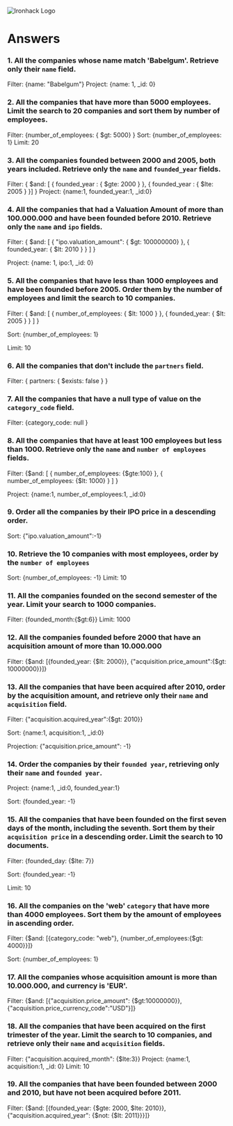 ![Ironhack Logo](https://i.imgur.com/1QgrNNw.png)

# Answers

### 1. All the companies whose name match 'Babelgum'. Retrieve only their `name` field.

<!-- Your Code Goes Here -->
Filter: {name: "Babelgum"}
Project: {name: 1, _id: 0}


### 2. All the companies that have more than 5000 employees. Limit the search to 20 companies and sort them by **number of employees**.

<!-- Your Code Goes Here -->
Filter: {number_of_employees: { $gt: 5000} }
Sort: {number_of_employees: 1}
Limit: 20

### 3. All the companies founded between 2000 and 2005, both years included. Retrieve only the `name` and `founded_year` fields.

<!-- Your Code Goes Here -->

Filter: { $and: [ { founded_year : { $gte: 2000 } }, { founded_year : { $lte: 2005 } }] }
Project: {name:1, founded_year:1, _id:0}

### 4. All the companies that had a Valuation Amount of more than 100.000.000 and have been founded before 2010. Retrieve only the `name` and `ipo` fields.

<!-- Your Code Goes Here -->

Filter: {
  $and: [
    { "ipo.valuation_amount": { $gt: 100000000} },
    { founded_year: { $lt: 2010 } }
  ]
}

Project: {name: 1, ipo:1,  _id: 0}



### 5. All the companies that have less than 1000 employees and have been founded before 2005. Order them by the number of employees and limit the search to 10 companies.

<!-- Your Code Goes Here -->


Filter: {
  $and: [
    { number_of_employees: { $lt: 1000 } },
    { founded_year: { $lt: 2005 } }
  ]
}

Sort: {number_of_employees: 1}

Limit: 10


### 6. All the companies that don't include the `partners` field.

<!-- Your Code Goes Here -->

Filter: { partners: { $exists: false } }



### 7. All the companies that have a null type of value on the `category_code` field.

<!-- Your Code Goes Here -->

Filter: {category_code: null } 




### 8. All the companies that have at least 100 employees but less than 1000. Retrieve only the `name` and `number of employees` fields.

<!-- Your Code Goes Here -->

Filter: {$and: [
    { number_of_employees: {$gte:100} },
    { number_of_employees: {$lt: 1000} }
  ]
}

Project: {name:1, number_of_employees:1, _id:0}



### 9. Order all the companies by their IPO price in a descending order.

<!-- Your Code Goes Here -->


Sort: {"ipo.valuation_amount":-1}


### 10. Retrieve the 10 companies with most employees, order by the `number of employees`

<!-- Your Code Goes Here -->

Sort: {number_of_employees: -1}
Limit: 10



### 11. All the companies founded on the second semester of the year. Limit your search to 1000 companies.

<!-- Your Code Goes Here -->


Filter: {founded_month:{$gt:6}}
Limit: 1000


### 12. All the companies founded before 2000 that have an acquisition amount of more than 10.000.000

<!-- Your Code Goes Here -->



Filter: {$and: [{founded_year: {$lt: 2000}}, {"acquisition.price_amount":{$gt: 10000000}}]}



### 13. All the companies that have been acquired after 2010, order by the acquisition amount, and retrieve only their `name` and `acquisition` field.

<!-- Your Code Goes Here -->

Filter:  {"acquisition.acquired_year":{$gt: 2010}}

Sort: {name:1, acquisition:1, _id:0}

Projection: {"acquisition.price_amount": -1}



### 14. Order the companies by their `founded year`, retrieving only their `name` and `founded year`.

<!-- Your Code Goes Here -->


Project: {name:1, _id:0, founded_year:1}

Sort: {founded_year: -1}


### 15. All the companies that have been founded on the first seven days of the month, including the seventh. Sort them by their `acquisition price` in a descending order. Limit the search to 10 documents.

<!-- Your Code Goes Here -->


Filter: {founded_day: {$lte: 7}}

Sort: {founded_year: -1}

Limit: 10




### 16. All the companies on the 'web' `category` that have more than 4000 employees. Sort them by the amount of employees in ascending order.

<!-- Your Code Goes Here -->

Filter: {$and: [{category_code: "web"}, {number_of_employees:{$gt: 4000}}]}

Sort: {number_of_employees: 1}

### 17. All the companies whose acquisition amount is more than 10.000.000, and currency is 'EUR'.

<!-- Your Code Goes Here -->

Filter: {$and: [{"acquisition.price_amount": {$gt:10000000}},{"acquisition.price_currency_code":"USD"}]}



### 18. All the companies that have been acquired on the first trimester of the year. Limit the search to 10 companies, and retrieve only their `name` and `acquisition` fields.

<!-- Your Code Goes Here -->


Filter: {"acquisition.acquired_month": {$lte:3}}
Project: {name:1, acquisition:1, _id: 0}
Limit: 10

### 19. All the companies that have been founded between 2000 and 2010, but have not been acquired before 2011.

<!-- Your Code Goes Here -->

Filter: {$and: [{founded_year: {$gte: 2000, $lte: 2010}}, {"acquisition.acquired_year": {$not: {$lt: 2011}}}]}